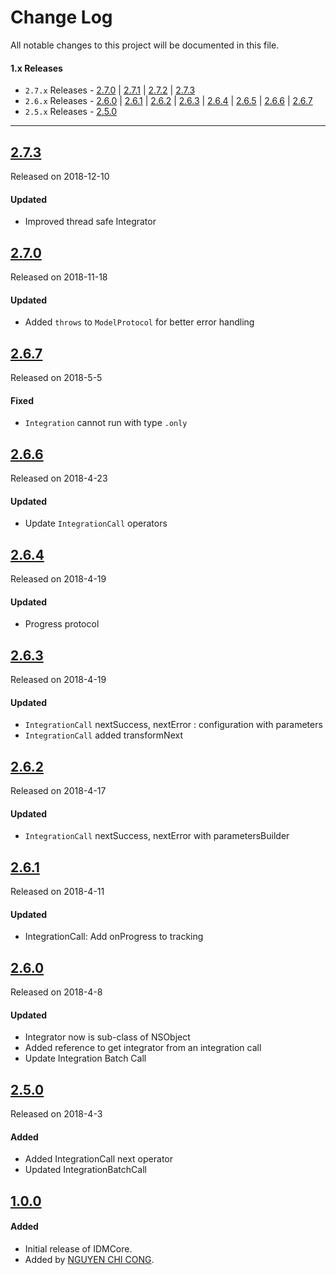 # Change Log
All notable changes to this project will be documented in this file.

#### 1.x Releases
- `2.7.x` Releases  - [2.7.0](#270) | [2.7.1](#271) | [2.7.2](#272) | [2.7.3](#273)
- `2.6.x` Releases  - [2.6.0](#260) | [2.6.1](#261) | [2.6.2](#262) | [2.6.3](#263)  | [2.6.4](#264) | [2.6.5](#265) | [2.6.6](#266) | [2.6.7](#267)
- `2.5.x` Releases  - [2.5.0](#250)

---
## [2.7.3](https://github.com/congncif/IDMFoundation/releases/tag/2.7.3)
Released on 2018-12-10

#### Updated
- Improved thread safe Integrator

## [2.7.0](https://github.com/congncif/IDMFoundation/releases/tag/2.7.0)
Released on 2018-11-18

#### Updated
- Added  `throws` to `ModelProtocol` for better error handling

## [2.6.7](https://github.com/congncif/IDMFoundation/releases/tag/2.6.7)
Released on 2018-5-5

#### Fixed
-  `Integration` cannot run with type `.only`

## [2.6.6](https://github.com/congncif/IDMFoundation/releases/tag/2.6.6)
Released on 2018-4-23

#### Updated
- Update `IntegrationCall` operators

## [2.6.4](https://github.com/congncif/IDMFoundation/releases/tag/2.6.4)
Released on 2018-4-19

#### Updated
- Progress protocol

## [2.6.3](https://github.com/congncif/IDMFoundation/releases/tag/2.6.3)
Released on 2018-4-19

#### Updated
- `IntegrationCall` nextSuccess, nextError : configuration with parameters
- `IntegrationCall`  added transformNext

## [2.6.2](https://github.com/congncif/IDMFoundation/releases/tag/2.6.2)
Released on 2018-4-17

#### Updated
- `IntegrationCall` nextSuccess, nextError with parametersBuilder

## [2.6.1](https://github.com/congncif/IDMFoundation/releases/tag/2.6.1)
Released on 2018-4-11

#### Updated
- IntegrationCall: Add onProgress to tracking

## [2.6.0](https://github.com/congncif/IDMFoundation/releases/tag/2.6.0)
Released on 2018-4-8

#### Updated
- Integrator now is sub-class of NSObject
- Added reference to get integrator from an integration call
- Update Integration Batch Call

## [2.5.0](https://github.com/congncif/IDMFoundation/releases/tag/2.5.0)
Released on 2018-4-3

#### Added
- Added IntegrationCall next operator
- Updated IntegrationBatchCall


## [1.0.0](https://github.com/congncif/IDMFoundation/releases/tag/1.0.0)

#### Added
- Initial release of IDMCore.
- Added by [NGUYEN CHI CONG](https://github.com/congncif).
